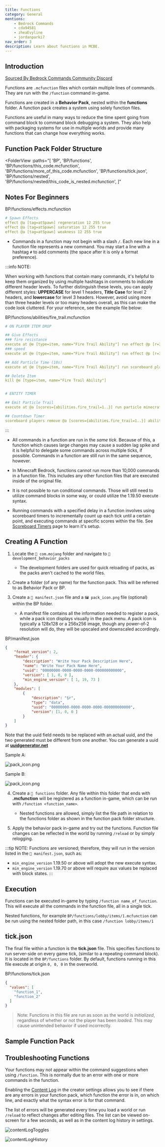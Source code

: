 ```yaml
---
title: Functions
category: General
mentions:
    - Bedrock Commands
    - cda94581
    - zheaEvyline
    - jordanparki7
nav_order: 3
description: Learn about functions in MCBE.
---
```

## Introduction

[Sourced By Bedrock Commands Community Discord](https://discord.gg/SYstTYx5G5)

Functions are `.mcfunction` files which contain multiple lines of commands. They are run with the `/function` command in-game.

Functions are created in a **Behavior Pack**, nested within the **functions** folder. A function pack creates a system using solely function files.

Functions are useful in many ways to reduce the time spent going from command block to command block debugging a system. They also help with packaging systems for use in multiple worlds and provide many functions that can change how everything works.

## Function Pack Folder Structure

<FolderView
	:paths="[
    'BP',
    'BP/functions',
    'BP/functions/this_code.mcfunction',
    'BP/functions/more_of_this_code.mcfunction',
    'BP/functions/tick.json',
    'BP/functions/nested',
    'BP/functions/nested/this_code_is_nested.mcfunction',
]"
></FolderView>

## Notes For Beginners

<CodeHeader>BP/functions/effects.mcfunction</CodeHeader>

```yaml
# Spawn Effects
effect @a [tag=atSpawn] regeneration 12 255 true
effect @a [tag=atSpawn] saturation 12 255 true
effect @a [tag=atSpawn] weakness 12 255 true
```
- Commands in a function may not begin with a slash `/`. Each new line in a function file represents a new command. You may start a line with a hashtag `#` to add comments (the space after it is only a format preference).

:::info NOTE:

When working with functions that contain many commands, it's helpful to keep them organized by using multiple hashtags in comments to indicate different header levels. To further distinguish these levels, you can apply different styles: **UPPERCASE** for level 1 headers, **Title Case** for level 2 headers, and **lowercase** for level 3 headers. However, avoid using more than three header levels or too many headers overall, as this can make the code look cluttered. For your reference, see the example file below:


<CodeHeader>BP/functions/abilities/fire_trail.mcfunction</CodeHeader>

```yaml
# ON PLAYER ITEM DROP

## Give Effects
### fire resistance
execute at @e [type=item, name="Fire Trail Ability"] run effect @p [r=3] fire_resistance 10 255
### speed
execute at @e [type=item, name="Fire Trail Ability"] run effect @p [r=3] speed 10 1 true

## Add Particle Time (10s)
execute at @e [type=item, name="Fire Trail Ability"] run scoreboard players set @p [r=3] abilities.fire_trail 200

## Delete Item
kill @e [type=item, name="Fire Trail Ability"]


# ENTITY TIMER

## Emit Particle Trail
execute at @a [scores={abilities.fire_trail=1..}] run particle minecraft:basic_flame_particle ~~~

## Countdown Timer
scoreboard players remove @a [scores={abilities.fire_trail=1..}] abilities.fire_trail 1
```

:::

- All commands in a function are run in the *same tick*. Because of this, a function which causes large changes may cause a sudden lag spike and it is helpful to delegate some commands across multiple ticks, if possible. Commands in a function are still run in the same sequence, however.

- In Minecraft Bedrock, functions cannot run more than 10,000 commands in a function file. This includes any other function files that are executed inside of the original file.

- It is not possible to run conditional commands. Those will still need to utilize command blocks in some way, or could utilize the 1.19.50 execute syntax.

- Running commands with a specified delay in a function involves using scoreboard timers to incrementally count up each tick until a certain point, and executing commands at specific scores within the file. See [Scoreboard Timers](/commands/scoreboard-timers) page to learn it's setup.

## Creating A Function

1. Locate the `📁 com.mojang` folder and navigate to `📁 development_behavior_packs`
    - The development folders are used for quick reloading of packs, as the packs aren't cached to the world files.

2. Create a folder (of any name) for the function pack. This will be referred to as Behavior Pack or BP.

3. Create a `📄 manifest.json` file and a `🖼 pack_icon.png` file (optional) within the BP folder.
    - A manifest file contains all the information needed to register a pack, while a pack icon displays visually in the pack menu. A pack icon is typically a 128x128 or a 256x256 image, though any power-of-2 resolution will do, they will be upscaled and downscaled accordingly.

<Spoiler title="Sample 📄 manifest.json">

<CodeHeader>BP/manifest.json</CodeHeader>

```json
{
    "format_version": 2,
    "header": {
        "description": "Write Your Pack Description Here",
        "name": "Write Your Pack Name Here",
        "uuid": "00000000-0000-0000-0000-000000000000",
        "version": [ 1, 0, 0 ],
        "min_engine_version": [ 1, 19, 73 ]
    },
    "modules": [
        {
            "description": "§r",
            "type": "data",
            "uuid": "00000000-0000-0000-0000-000000000000",
            "version": [1, 0, 0 ]
        }
    ]
}
```

Note that the uuid field needs to be replaced with an actual uuid, and the two generated must be different from one another. You can generate a uuid at **[uuidgenerator.net](https://uuidgenerator.net/)**

</Spoiler>
<Spoiler title="Sample 🖼 pack_icon.png">

Sample A:
	
![pack_icon.png](/assets/images/commands/pack_icon.png)

Sample B:

![pack_icon.png](/assets/images/guide/project-setup/pack_icon.png)

</Spoiler>

4. Create a `📁 functions` folder. Any file within this folder that ends with **.mcfunction** will be registered as a function in-game, which can be run with `/function <function_name>`.
    - Nested functions are allowed, simply list the file path in relation to the functions folder as shown in the function pack folder structure.

5. Apply the behavior pack in-game and try out the functions. Function file changes can be reflected in the world by running `/reload` or by simply relogging.

:::tip NOTE:
Functions are versioned; therefore, they will run in the version listed in the `📄 manifest.json`, such as:
- `min_engine_version` 1.19.50 or above will adopt the new execute syntax.
- `min_engine_version` 1.19.70 or above will require aux values be replaced with block states.
:::

## Execution

Functions can be executed in-game by typing `/function name_of_function`. This will execute all the commands in the function file, all in a single tick. 

Nested functions, for example `BP/functions/lobby/items/1.mcfunction` can be run using the nested folder path, in this case `/function lobby/items/1`

## tick.json

The final file within a function is the **tick.json** file. This specifies functions to run server-side on every game tick, (similar to a repeating command block). It is located in the `BP/functions` folder. By default, functions running in this file execute at origin `0, 0, 0` in the overworld.

<CodeHeader>BP/functions/tick.json</CodeHeader>
```json
{
  "values": [
    "function_1",
    "function_2"
  ]
}
```
> Note: Functions in this file are run as soon as the world is *initialized*, regardless of whether or not the player has been *loaded*. This may cause unintended behavior if used incorrectly.

## Sample Function Pack

<Card image="/assets/images/commands/BClogo.png" title="Download" link="https://github.com/Bedrock-OSS/wiki-addon/releases/download/download/functions_sample.mcpack">

</Card>

## Troubleshooting Functions

Your functions may not appear within the command suggestions when using `/function`. This is normally due to an error with one or more commands in the function.

Enabling the [Content Log](/guide/troubleshooting#content-log) in the creator settings allows you to see if there are any errors in your function pack, which function the error is in, on which line, and exactly what the syntax error is for that command.

The list of errors will be generated every time you load a world or run `/reload` to reflect changes after editing files. The list can be viewed on-screen for a few seconds, as well as in the content log history in settings.

![contentLogToggles](/assets/images/commands/contentLogToggles.png)

![contentLogHistory](/assets/images/commands/contentLogHistory.png)
